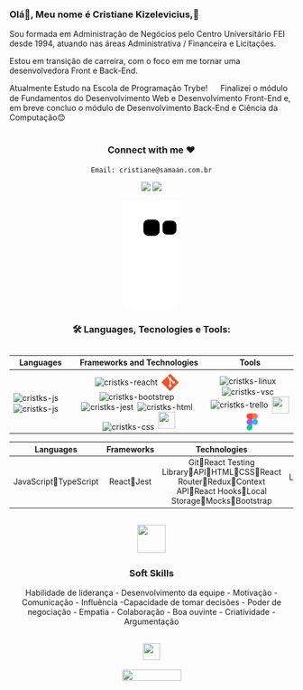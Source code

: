 ### Olá👋, Meu nome é Cristiane Kizelevicius,:hibiscus: ###

 
  Sou formada em Administração de Negócios pelo Centro Universitário FEI desde 1994, atuando nas áreas Administrativa / Financeira e Licitações. 
  
  Estou em transição de carreira, com o foco em  me tornar uma desenvolvedora Front e Back-End.
  
  Atualmente Estudo na Escola de Programação Trybe! <img src="https://emoji.slack-edge.com/TMDDFEPFU/trybe/565e69d971fcdb50.png" width="15" height="15" align="center" background-color="white" /> Finalizei o  módulo de Fundamentos do Desenvolvimento Web e  Desenvolvimento Front-End e, em breve concluo o módulo de  Desenvolvimento Back-End e Ciência da Computação😊
 



# 

<div align="center">
	
 
  ### Connect with me ❤️ 
	Email: cristiane@samaan.com.br
	
<div align="center" margin="50px">
	  <a href = "mailto:cristiane@samaan.com.br"><img src="https://img.shields.io/badge/-Gmail-%23333?style=for-the-badge&logo=gmail&logoColor=white" target="_white"></a>
    <a href="https://www.linkedin.com/in/cristiane-kizelevicius-samaan/" target="_blank"><img src="https://img.shields.io/badge/-LinkedIn-%230077B5?style=for-the-badge&logo=linkedin&logoColor=white" target="_blank"></a>
	
</div>
   
   ![snake gif](https://github.com/Cristks/Cristks/blob/output/github-contribution-grid-snake.svg)
  
  ### 🛠️ Languages, Tecnologies e Tools:
  
  ##

<div id='lojc' align="center">

| Languages  | Frameworks and Technologies | Tools |  
|---|---|---|
|<div id='lojc' align="center">
 <img align="center" alt="cristks-js" height="30" width="40" src="https://cdn.jsdelivr.net/gh/devicons/devicon/icons/javascript/javascript-original.svg"/><img align="center" alt="cristks-js" height="30" width="40" src="https://icongr.am/devicon/typescript-original.svg?size=128&color=currentColor"/></div>|<div id='lojc' align="center"><img align="center" alt="cristks-reacht" height="30" width="30" src="https://cdn.jsdelivr.net/gh/devicons/devicon/icons/react/react-original.svg" />&nbsp;&nbsp;<img src="https://github.com/devicons/devicon/blob/master/icons/git/git-original.svg" align="center" width="30" height="30"/>&nbsp;&nbsp;<img align="center" alt="cristks-bootstrep" height="30" width="30" src="https://cdn.jsdelivr.net/gh/devicons/devicon/icons/bootstrap/bootstrap-original.svg">&nbsp;&nbsp;<img align="center" alt="cristks-jest" height="30" width="30" src="https://cdn.jsdelivr.net/gh/devicons/devicon/icons/jest/jest-plain.svg">&nbsp;&nbsp;<img align="center" alt="cristks-html" height="30" width="30" src="https://cdn.jsdelivr.net/gh/devicons/devicon/icons/html5/html5-original.svg" />&nbsp;&nbsp;<img align="center" alt="cristks-css" height="30" width="30" src="https://cdn.jsdelivr.net/gh/devicons/devicon/icons/css3/css3-original.svg" />&nbsp;&nbsp;<img src="https://cdn.jsdelivr.net/gh/devicons/devicon/icons/npm/npm-original-wordmark.svg" width="30" height="30"/></div>|<div id='lojc' align="center"><img align="center" alt="cristks-linux" height="30" width="30" src="https://cdn.jsdelivr.net/gh/devicons/devicon/icons/linux/linux-original.svg" />&nbsp;&nbsp;<img align="center" alt="cristks-vsc" height="30" width="30" src="https://cdn.jsdelivr.net/gh/devicons/devicon/icons/vscode/vscode-original.svg">&nbsp;&nbsp;<img align="center" alt="cristks-trello" height="30" width="30" src="https://cdn.jsdelivr.net/gh/devicons/devicon/icons/trello/trello-plain.svg" >&nbsp;&nbsp;<img src="https://img.icons8.com/color/344/bash.png" width="30" height="30" align="center" background-color="white" />&nbsp;&nbsp;<img src="https://github.com/devicons/devicon/blob/master/icons/figma/figma-original.svg" width="30" height="30" align="center"/></div>|
  
   
 
    
<div id='lojc' align="center">

| Languages  | Frameworks | Technologies | Tools | 
|---|---|---|---|
|<div id='lojc' align="center"><span>JavaScript🔸TypeScript</span></div>|<div id='lojc' align="center"><span>React🔸Jest</span></div>|<div id='lojc' align="center"><span>Git🔸React Testing Library🔸API🔸HTML🔸CSS🔸React Router🔸Redux🔸Context API🔸React Hooks🔸Local Storage🔸Mocks🔸Bootstrap</span></div>|<div id='lojc' align="center"><span>Linux🔸Terminal🔸Bash🔸GitHub🔸Visual Studio Code🔸Figma 🔸 Trello </span></div>|
  											     
																	     
   


## 

<div>

<div>
	<img width="50" height="50" src="https://img.icons8.com/stickers/100/000000/crowd-skin-type-3.png"/>
	<h3 align="center">Soft Skills</h3>
	</div>
		
Habilidade de liderança - Desenvolvimento da equipe - Motivação - Comunicação - Influência -Capacidade de tomar decisões -
        Poder de negociação - Empatia - Colaboração - Boa ouvinte - Criatividade - Argumentação 
</div>
	
##
		
			  
<div>
	<img width="30" height="30"src="https://img.icons8.com/external-tanah-basah-glyph-tanah-basah/48/000000/external-eye-graphic-design-tanah-basah-glyph-tanah-basah.png"/><p align="center"> <img alingn="center" width="105" height="20"src="https://profile-counter.glitch.me/Cristks/count.svg" /></p>
	</div>


                                                                                                                                   
